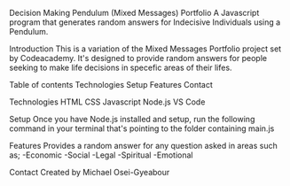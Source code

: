 Decision Making Pendulum (Mixed Messages) Portfolio
A Javascript program that generates random answers for Indecisive Individuals using a Pendulum.

Introduction
This is a variation of the Mixed Messages Portfolio project set by Codeacademy. 
It's designed to provide random  answers for people seeking to make life decisions in specefic areas of their lifes.

Table of contents
Technologies
Setup
Features
Contact


Technologies
HTML
CSS
Javascript
Node.js
VS Code



Setup
Once you have Node.js installed and setup, run the following command in your terminal that's pointing to the folder containing main.js


                            
Features
Provides a random answer for any question asked in areas such as;
-Economic
-Social
-Legal
-Spiritual
-Emotional


Contact
Created by Michael Osei-Gyeabour

